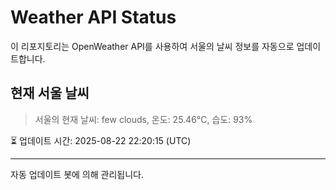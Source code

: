 
# Weather API Status

이 리포지토리는 OpenWeather API를 사용하여 서울의 날씨 정보를 자동으로 업데이트합니다.

## 현재 서울 날씨
> 서울의 현재 날씨: few clouds, 온도: 25.46°C, 습도: 93%

⏳ 업데이트 시간: 2025-08-22 22:20:15 (UTC)

---
자동 업데이트 봇에 의해 관리됩니다.
